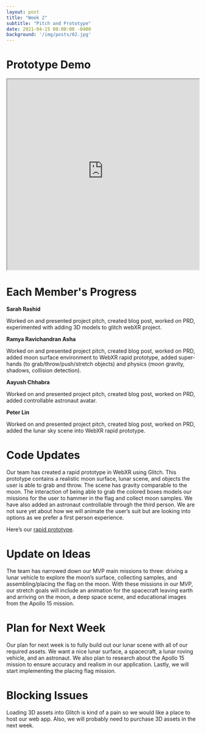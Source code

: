 ```yaml
---
layout: post
title: "Week 2"
subtitle: "Pitch and Prototype"
date: 2021-04-15 00:00:00 -0400
background: '/img/posts/02.jpg'
---
```


# Prototype Demo

<iframe width="100%" height="500px" src="https://thread-husky-ogre.glitch.me/"></iframe>
<br>

# Each Member's Progress

**Sarah Rashid**

Worked on and presented project pitch, created blog post, worked on PRD, experimented with adding 3D models to glitch webXR project.

**Ramya Ravichandran Asha**

Worked on and presented project pitch, created blog post, worked on PRD, added moon surface environment to WebXR rapid prototype, added super-hands (to grab/throw/push/stretch objects) and physics (moon gravity, shadows, collision detection).

**Aayush Chhabra**

Worked on and presented project pitch, created blog post, worked on PRD, added controllable astronaut avatar.

**Peter Lin**

Worked on and presented project pitch, created blog post, worked on PRD, added the lunar sky scene into WebXR rapid prototype.  

# Code Updates

Our team has created a rapid prototype in WebXR using Glitch. This prototype contains a realistic moon surface, lunar scene, and objects the user is able to grab and throw. The scene has gravity comparable to the moon. The interaction of being able to grab the colored boxes models our missions for the user to hammer in the flag and collect moon samples. We have also added an astronaut controllable through the third person. We are not sure yet about how we will animate the user’s suit but are looking into options as we prefer a first person experience.

Here’s our [rapid prototype](https://glitch.com/edit/#!/thread-husky-ogre).

# Update on Ideas

The team has narrowed down our MVP main missions to three: driving a lunar vehicle to explore the moon’s surface, collecting samples, and assembling/placing the flag on the moon. With these missions in our MVP, our stretch goals will include an animation for the spacecraft leaving earth and arriving on the moon, a deep space scene, and educational images from the Apollo 15 mission. 

# Plan for Next Week

Our plan for next week is to fully build out our lunar scene with all of our required assets. We want a nice lunar surface, a spacecraft, a lunar roving vehicle, and an astronaut. We also plan to research about the Apollo 15 mission to ensure accuracy and realism in our application. Lastly, we will start implementing the placing flag mission.

# Blocking Issues

Loading 3D assets into Glitch is kind of a pain so we would like a place to host our web app. Also, we will probably need to purchase 3D assets in the next week.
